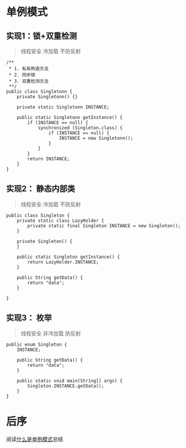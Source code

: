 # 单例模式

## 实现1：锁+双重检测
>  线程安全 冷加载 不防反射
```
/**
 * 1. 私有构造方法
 * 2. 同步锁
 * 3. 双重检测方法
 **/
public class Singletonn {
    private Singletonn() {}

    private static Singletonn INSTANCE;

    public static Singletonn getInstance() {
        if (INSTANCE == null) {
            synchronized (Singleton.class) {
                if (INSTANCE == null) {
                    INSTANCE = new Singletonn();
                }
            }
        }
        return INSTANCE;
    }
}
```
## 实现2： 静态内部类
>  线程安全 冷加载 不防反射
```
public class Singleton {
    private static class LazyHolder {
        private static final Singleton INSTANCE = new Singleton();
    }

    private Singleton() {
    }

    public static Singleton getInstance() {
        return LazyHolder.INSTANCE;
    }

    public String getData() {
        return "data";
    }

}
```

## 实现3： 枚举
>  线程安全 非冷加载 防反射
```
public enum Singleton {
    INSTANCE;

    public String getData() {
        return "data";
    }

    public static void main(String[] args) {
        Singleton.INSTANCE.getData();
    }
}
```

# 后序

阅读[什么是单例模式](https://mp.weixin.qq.com/s?__biz=MzIxMjE5MTE1Nw==&mid=2653192251&idx=2&sn=4acce2985ab4fcc908235891c9213628&chksm=8c99f2e1bbee7bf7f64132bb58d3023f79b3c11fe2043dcd29fe07f4ddb5b3c7d375252d8555&scene=21#wechat_redirect)总结
